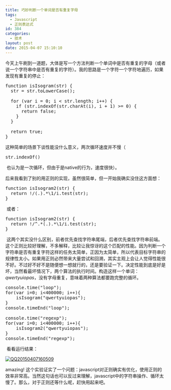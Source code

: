 ```yaml
---
title: 巧妙判断一个单词是否有重复字母
tags:
  - Javascript
  - 正则表达式
id: 384
categories:
  - 技术
layout: post
date: 2015-04-07 15:10:10
---
```


今天上午刷到一道题，大体是写一个方法判断一个单词中是否有重复的字母（或者说一个字符串中是否有重复的字符）。我的思路是一个字符一个字符地遍历，如果发现有重复的停止：</p>

<pre class="lang:js decode:true">function isIsogram(str) {
  str = str.toLowerCase();

  for (var i = 0; i &lt; str.length; i++) {
    if (str.indexOf(str.charAt(i), i + 1) &gt;= 0) {
      return false;
    }
  }

  return true;
}</pre>

这种简单的场景下谈性能没什么意义，两次循环速度并不慢（

<pre class="lang:js decode:1 inline:1 " >str.indexOf()</pre>

 也认为是一次循环，但由于是native的行为，速度很快）。

后来我看到了别的用正则的实现，虽然很简单，但一开始我确实没住这方面想：

<pre class="lang:js decode:true ">function isIsogram2(str) {
  return !/(.).*\1/i.test(str);
}</pre>

 或者：

<pre class="lang:js decode:true ">function isIsogram2(str) {
  return !/^.*(.).*\1/i.test(str);
}</pre>

 这两个其实没什么区别，前者优先查找字符串尾端，后者优先查找字符串前端。这个正则比较好理解，不多解释，比较让我惊讶的这个匹配的性能。因为判断一个字符串是否有重复字符这样的任务太简单，正因为太简单，所以代表目标字符串的规律性太小。如果用正则必然带来大量尝试和回溯，其实主观上会让人觉得性能很不好。不过好不好不是随便想一想就行的，还是要验证一下。决定性能到底是好是坏，当然看最坏情况下，两个算法的执行时间。构造这样一个单词：_qwertyuiopas_，没有字母重复，意味着两种算法都要跑完整的循环。

<pre class="lang:js decode:true">console.time("loop");
for(var i=0; i&lt;400000; i++){
    isIsogram("qwertyuiopas");
}
console.timeEnd("loop");

console.time("regexp");
for(var i=0; i&lt;400000; i++){
    isIsogram2("qwertyuiopas");
}
console.timeEnd("regexp");</pre>

 看看运行结果：

[![QQ20150407160509](http://www.zhouhua.info/wp-content/uploads/2015/04/QQ20150407160509.png)](http://www.zhouhua.info/wp-content/uploads/2015/04/QQ20150407160509.png)

amazing! 这个实验证实了一个问题：javascript对正则确实有优化，使用正则的效率非常高。当然这句话也可以反过来理解，javascript中的字符串操作、循环太慢了。那么，对于正则还等什么呢，赶快用起来吧。
